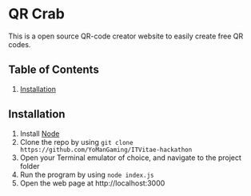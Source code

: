 QR Crab
==========================
This is a open source QR-code creator website to easily create free QR codes.


Table of Contents
------------------

1. [Installation](#Installation)


Installation
----------------------
1. Install [Node](https://nodejs.org/)
2. Clone the repo by using `git clone https://github.com/YoManGaming/ITVitae-hackathon`
3. Open your Terminal emulator of choice, and navigate to the project folder
4. Run the program by using `node index.js`
5. Open the web page at http://localhost:3000